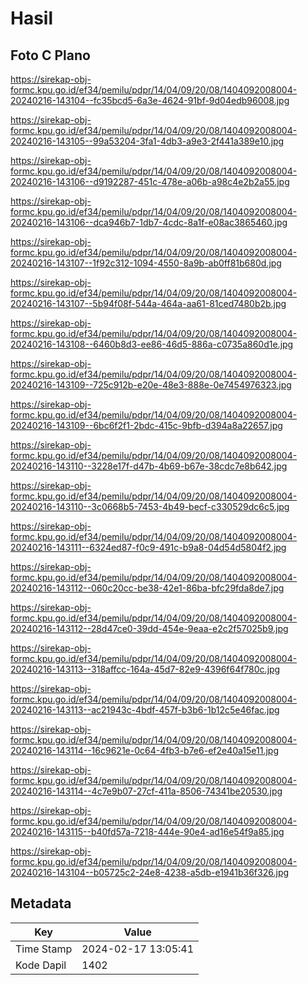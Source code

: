 # Hasil

## Foto C Plano

https://sirekap-obj-formc.kpu.go.id/ef34/pemilu/pdpr/14/04/09/20/08/1404092008004-20240216-143104--fc35bcd5-6a3e-4624-91bf-9d04edb96008.jpg

https://sirekap-obj-formc.kpu.go.id/ef34/pemilu/pdpr/14/04/09/20/08/1404092008004-20240216-143105--99a53204-3fa1-4db3-a9e3-2f441a389e10.jpg

https://sirekap-obj-formc.kpu.go.id/ef34/pemilu/pdpr/14/04/09/20/08/1404092008004-20240216-143106--d9192287-451c-478e-a06b-a98c4e2b2a55.jpg

https://sirekap-obj-formc.kpu.go.id/ef34/pemilu/pdpr/14/04/09/20/08/1404092008004-20240216-143106--dca946b7-1db7-4cdc-8a1f-e08ac3865460.jpg

https://sirekap-obj-formc.kpu.go.id/ef34/pemilu/pdpr/14/04/09/20/08/1404092008004-20240216-143107--1f92c312-1094-4550-8a9b-ab0ff81b680d.jpg

https://sirekap-obj-formc.kpu.go.id/ef34/pemilu/pdpr/14/04/09/20/08/1404092008004-20240216-143107--5b94f08f-544a-464a-aa61-81ced7480b2b.jpg

https://sirekap-obj-formc.kpu.go.id/ef34/pemilu/pdpr/14/04/09/20/08/1404092008004-20240216-143108--6460b8d3-ee86-46d5-886a-c0735a860d1e.jpg

https://sirekap-obj-formc.kpu.go.id/ef34/pemilu/pdpr/14/04/09/20/08/1404092008004-20240216-143109--725c912b-e20e-48e3-888e-0e7454976323.jpg

https://sirekap-obj-formc.kpu.go.id/ef34/pemilu/pdpr/14/04/09/20/08/1404092008004-20240216-143109--6bc6f2f1-2bdc-415c-9bfb-d394a8a22657.jpg

https://sirekap-obj-formc.kpu.go.id/ef34/pemilu/pdpr/14/04/09/20/08/1404092008004-20240216-143110--3228e17f-d47b-4b69-b67e-38cdc7e8b642.jpg

https://sirekap-obj-formc.kpu.go.id/ef34/pemilu/pdpr/14/04/09/20/08/1404092008004-20240216-143110--3c0668b5-7453-4b49-becf-c330529dc6c5.jpg

https://sirekap-obj-formc.kpu.go.id/ef34/pemilu/pdpr/14/04/09/20/08/1404092008004-20240216-143111--6324ed87-f0c9-491c-b9a8-04d54d5804f2.jpg

https://sirekap-obj-formc.kpu.go.id/ef34/pemilu/pdpr/14/04/09/20/08/1404092008004-20240216-143112--060c20cc-be38-42e1-86ba-bfc29fda8de7.jpg

https://sirekap-obj-formc.kpu.go.id/ef34/pemilu/pdpr/14/04/09/20/08/1404092008004-20240216-143112--28d47ce0-39dd-454e-9eaa-e2c2f57025b9.jpg

https://sirekap-obj-formc.kpu.go.id/ef34/pemilu/pdpr/14/04/09/20/08/1404092008004-20240216-143113--318affcc-164a-45d7-82e9-4396f64f780c.jpg

https://sirekap-obj-formc.kpu.go.id/ef34/pemilu/pdpr/14/04/09/20/08/1404092008004-20240216-143113--ac21943c-4bdf-457f-b3b6-1b12c5e46fac.jpg

https://sirekap-obj-formc.kpu.go.id/ef34/pemilu/pdpr/14/04/09/20/08/1404092008004-20240216-143114--16c9621e-0c64-4fb3-b7e6-ef2e40a15e11.jpg

https://sirekap-obj-formc.kpu.go.id/ef34/pemilu/pdpr/14/04/09/20/08/1404092008004-20240216-143114--4c7e9b07-27cf-411a-8506-74341be20530.jpg

https://sirekap-obj-formc.kpu.go.id/ef34/pemilu/pdpr/14/04/09/20/08/1404092008004-20240216-143115--b40fd57a-7218-444e-90e4-ad16e54f9a85.jpg

https://sirekap-obj-formc.kpu.go.id/ef34/pemilu/pdpr/14/04/09/20/08/1404092008004-20240216-143104--b05725c2-24e8-4238-a5db-e1941b36f326.jpg


## Metadata

| Key        | Value               |
| ---------- | ------------------- |
| Time Stamp | 2024-02-17 13:05:41 |
| Kode Dapil | 1402                |



